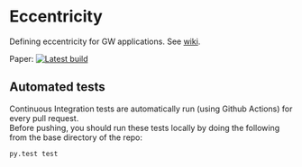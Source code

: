 # Eccentricity
Defining eccentricity for GW applications. See [wiki](https://github.com/vijayvarma392/Eccentricity/wiki).

Paper: [![Latest build](https://img.shields.io/badge/PDF-latest-orange.svg?style=flat)](../pdflatex/paper/paper.pdf)

## Automated tests
Continuous Integration tests are automatically run (using Github Actions) for every pull request.    
Before pushing, you should run these tests locally by doing the following from the base directory of the repo:
```
py.test test
```
